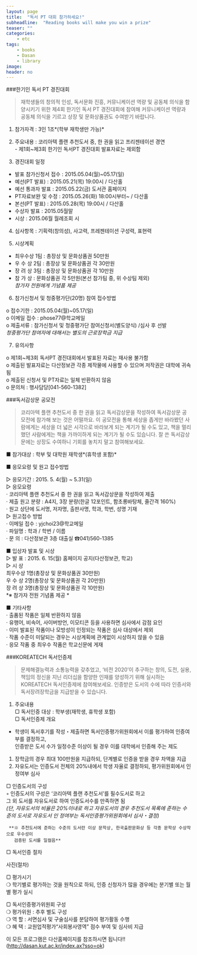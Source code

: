 ```yaml
---
layout: page
title:  "독서 PT 대회 참가하세요!"
subheadline:  "Reading books will make you win a prize"
teaser: ""
categories:
    - etc
tags:
    - books
    - Dasan
    - library
image:
header: no
---
```


###한기인 독서 PT 경진대회

> 재학생들의 창의적 인성, 독서문화 진흥, 커뮤니케이션 역량 및 공동체 의식을 함양시키기 위한 제4회 한기인 독서 PT 경진대회에 참여해 커뮤니케이션 역량과 공동체 의식을 기르고 상장 및 문화상품권도 수여받기 바랍니다.

1. 참가자격 : 3인 1조*(학부 재학생만 가능)*    
2. 주요내용 :  코리아텍 플랜 추천도서 중, 한 권을 읽고 프리젠테이션 경연   
              - 제1회~제3회 한기인 독서PT 경진대회 발표자료는 제외함

3. 경진대회 일정

- 발표 참가신청서 접수 : 2015.05.04(월)~05.17(일)   
- 예선(PT 발표) : 2015.05.21(목) 19:00시 / 다산홀   
- 예선 통과자 발표 : 2015.05.22(금) 도서관 홈페이지   
- PT자료보완 및 수정 : 2015.05.26(화) 18:00시부터~ / 다산홀   
- 본선(PT 발표) : 2015.05.28(목) 19:00시 / 다산홀   
- 수상자 발표 : 2015.05월말
- 시상 : 2015.06월 월례조회 시   

4. 심사항목 : 기획력(창의성), 사고력, 프레젠테이션 구성력, 표현력

5. 시상계획   

- 최우수상 1팀 : 총장상 및 문화상품권 50만원   
- 우 수 상 2팀 : 총장상 및 문화상품권 각 30만원   
- 장 려 상 3팀 : 총장상 및 문화상품권 각 10만원   
- 참 가 상 : 문화상품권 각 5만원(본선 참가팀 중, 위 수상팀 제외)   
*참가자 전원에게 기념품 제공*


6. 참가신청서 및 청중평가단(20명) 참여 접수방법

o 접수기한 : 2015.05.04(월)~05.17(일)   
o 이메일 접수 : phose77@학교메일   
o 제출서류 : 참가신청서 및 청중평가단 참여신청서(별도양식) /심사 후 선발   
*청중평가단 참여자에 대해서는 별도의 근로장학금 지급*   
 
7. 유의사항   

o 제1회~제3회 독서PT 경진대회에서 발표된 자료는 재사용 불가함   
o 제출된 발표자료는 다산정보관 각종 제작물에 사용할 수 있으며 저작권은 대학에 귀속됨   
o 제출된 신청서 및 PT자료는 일체 반환하지 않음   
o 문의처 : 행사담당[041-560-1382]   
 

###독서감상문 공모전

> 코리아텍 플랜 추천도서 중 한 권을 읽고 독서감상문을 작성하여 독서감상문 공모전에 참가해 보는 것은 어떨까요. 이 공모전을 통해 세상을 좁게만 바라봤던 사람에게는 세상을 더 넓은 시각으로 바라보게 되는 계기가 될 수도 있고, 책을 멀리했던 사람에게는 책을 가까이하게 되는 계기가 될 수도 있습니다. 잘 쓴 독서감상문에는 상장도 수여하니 기회를 놓치지 말고 참여해보세요.

■ 참가대상 : 학부 및 대학원 재학생*(휴학생 포함)*    

■ 응모요령 및 원고 접수방법  

  ▷ 응모기간 : 2015. 5. 4(월) ~ 5.31(일)   
  ▷ 응모요령   
   ·  코리아텍 플랜 추천도서 중 한 권을 읽고 독서감상문을 작성하여 제출   
   ·  제출 원고 분량 : A4지, 3장 분량(한글 12포인트, 함초롱바탕체, 줄간격 160%)   
   ·  원고 상단에 도서명, 저자명, 출판사명, 학과, 학번, 성명 기재   
  ▷ 원고접수 방법    
   ·  이메일 접수 : yjchoi23@학교메일   
   ·  파일명 : 학과 / 학번 / 이름     
   ·  문   의 : 다산정보관 3층 대출실 ☎041)560-1385   
   
■ 입상자 발표 및 시상   
  ▷ 발 표 : 2015. 6. 15(월) 홈페이지 공지(다산정보관, 학교)   
  ▷ 시 상   
     최우수상 1명(총장상 및 문화상품권 30만원)   
     우 수 상 2명(총장상 및 문화상품권 각 20만원)   
     장 려 상 3명(총장상 및 문화상품권 각 10만원)   
    *※ 참가자 전원 기념품 제공 *  
    
  
■ 기타사항   
  · 출품된 작품은 일체 반환하지 않음   
  · 유행어, 비속어, 사이버방언, 이모티콘 등을 사용하면 심사에서 감점 요인   
  · 이미 발표된 작품이나 모방성이 인정되는 작품은 심사 대상에서 제외   
  · 작품 수준이 미달되는 경우는 시상계획에 관계없이 시상하지 않을 수 있음   
  · 응모 작품 중 최우수 작품은 학교신문에 게재   
 

###KOREATECH 독서인증제 

> 문제해결능력과 소통능력을 갖추었고, ‘비전 2020’이 추구하는 창의, 도전, 실용, 책임의 정신을 지닌 리더십을 함양한 인재를 양성하기 위해 실시하는 KOREATECH 독서인증제에 참여해보세요. 인증받은 도서의 수에 따라 인증서와 독서장려장학금을 지급받을 수 있습니다.

1. 주요내용  
 ▢ 독서인증 대상 : 학부생(재학생, 휴학생 포함)   
 ▢ 독서인증제 개요   
  - 학생이 독서후기를 작성・제출하면 독서인증평가위원회에서 이를 평가하여 인증여부를 결정하고,   
  인증받은 도서 수가 일정수준 이상이 될 경우 이를 대학에서 인증해 주는 제도  
  
  1) 장학금의 경우 최대 100만원을 지급하되, 단계별로 인증을 받을 경우 차액을 지급   
  2) 자유도서는 인증도서 전체의 20%내에서 학생 자율로 결정하되, 평가위원회에서 인정여부 심사   
  
 ▢ 인증도서의 구성   
  ◦ 인증도서의 구성은 ‘코리아텍 플랜 추천도서’를 필수도서로 하고    
    그 외 도서를 자유도서로 하여 인증도서수를 만족하면 됨   
     *(단, 자유도서의 비율은 20%이내로 하고 자유도서의 경우 추천도서 목록에 준하는 수준의 도서로 자유도서 인
     정여부는 독서인증평가위원회에서 심사・결정)*   
     
     **※ 추천도서에 준하는 수준의 도서란 이상 문학상, 한국출판문화상 등 각종 문학상 수상작으로 우수성이 
       검증된 도서를 일컬음**

 ▢ 독서인증 절차   

사진(절차)


 ▢ 평가시기   
  ❍ 학기별로 평가하는 것을 원칙으로 하되, 인증 신청자가 많을 경우에는 분기별 또는 월별 평가 실시   

 ▢ 독서인증평가위원회 구성   
  ❍ 평가위원 : 추후 별도 구성   
  ❍ 역    할 : 서면심사 및 구술심사를 분담하여 평가활동 수행   
  ❍ 혜    택 : 교원업적평가“사회봉사영역” 점수 부여 및 심사비 지급   


이 모든 프로그램은 다산홈페이지를 참조하시면 됩니다!!   
(<http://dasan.kut.ac.kr/index.ax?sso=ok>)
